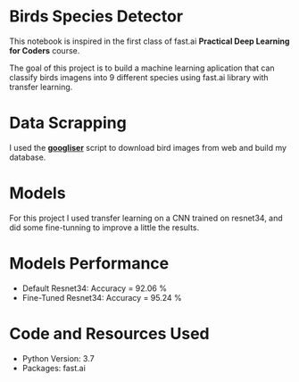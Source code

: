 # Birds Species Detector
This notebook is inspired in the first class of fast.ai **Practical Deep Learning for Coders** course.

The goal of this project is to build a machine learning aplication that can classify birds imagens into 9 different species using fast.ai library with transfer learning.

# Data Scrapping

I used the [**googliser**](https://github.com/teracow/googliser) script to download bird images from web and build my database.

# Models
For this project I used transfer learning on a CNN trained on resnet34, and did some fine-tunning to improve a little the results.

# Models Performance
- Default Resnet34: Accuracy = 92.06 % 
- Fine-Tuned Resnet34: Accuracy = 95.24 %

# Code and Resources Used

- Python Version: 3.7
- Packages: fast.ai
